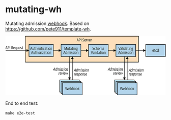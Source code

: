 # mutating-wh

Mutating admission [webhook](https://kubernetes.io/docs/reference/access-authn-authz/extensible-admission-controllers/#admission-webhooks). Based on https://github.com/pete911/template-wh.

![](apirequest.png)

End to end test:

```
make e2e-test
```
